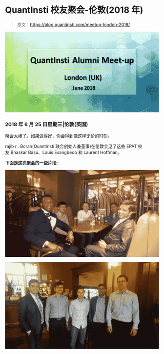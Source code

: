 # QuantInsti 校友聚会-伦敦(2018 年)

> 原文：<https://blog.quantinsti.com/meetup-london-2018/>

![QI Meetup London (UK)](img/480e1e1302b4736a1b16e42503c7467e.png)

### **2018 年 6 月 25 日星期三|伦敦(英国)**

聚会太棒了。如果做得好，你会得到像这样无价的时刻。

rajib r . Borah(QuantInsti 联合创始人兼董事)在伦敦会见了这些 EPAT 校友:Bhaskar Basu、Louis Esangbedo 和 Laurent Hoffman。

**下面是这次聚会的一些片段:**

![QI Meetup London 1](img/6267c74e2d6f0a6ecbb0bdd05f0cb7d8.png)

![QI Meetup London 2](img/b2c6bb79584bd3b8ed05a2177307fbd9.png)